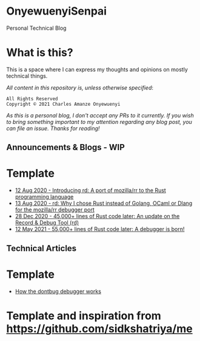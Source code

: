 # OnyewuenyiSenpai
Personal Technical Blog 


# What is this?

This is a space where I can express my thoughts and opinions on mostly technical things.

_All content in this repository is, unless otherwise specified_:
```
All Rights Reserved
Copyright © 2021 Charles Amanze Onyewuenyi
```

_As this is a personal blog, I don't accept any PRs to it currently. If you wish to bring something important to my attention regarding any blog post, you can file an issue. Thanks for reading!_

## Announcements & Blogs - WIP
# Template
- [12 Aug 2020 - Introducing rd: A port of mozilla/rr to the Rust programming language](001-rd-intro.md)
- [13 Aug 2020 - rd: Why I chose Rust instead of Golang, OCaml or Dlang for the mozilla/rr debugger port](002-why-rust.md)
- [28 Dec 2020 - 45,000+ lines of Rust code later: An update on the Record & Debug Tool (rd)](003-Rd-makes-significant-advances.md)
- [12 May 2021 - 55,000+ lines of Rust code later: A debugger is born!](004-A-debugger-is-born.md)

## Technical Articles
# Template
- [How the dontbug debugger works](https://github.com/sidkshatriya/dontbug/wiki/How-the-Dontbug-Debugger-works)


# Template and inspiration from https://github.com/sidkshatriya/me 

